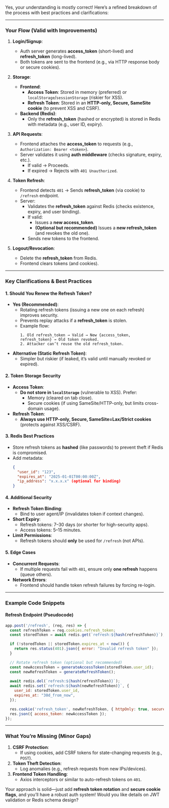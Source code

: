 Yes, your understanding is mostly correct! Here’s a refined breakdown of the process with best practices and clarifications:

---

### **Your Flow (Valid with Improvements)**

1. **Login/Signup**:

   - Auth server generates **access_token** (short-lived) and **refresh_token** (long-lived).
   - Both tokens are sent to the frontend (e.g., via HTTP response body or secure cookies).
2. **Storage**:

   - **Frontend**:
     - **Access Token**: Stored in memory (preferred) or `localStorage`/`sessionStorage` (riskier for XSS).
     - **Refresh Token**: Stored in an **HTTP-only, Secure, SameSite cookie** (to prevent XSS and CSRF).
   - **Backend (Redis)**:
     - Only the **refresh_token** (hashed or encrypted) is stored in Redis with metadata (e.g., user ID, expiry).
3. **API Requests**:

   - Frontend attaches the **access_token** to requests (e.g., `Authorization: Bearer <token>`).
   - Server validates it using **auth middleware** (checks signature, expiry, etc.).
     - If valid → Proceeds.
     - If expired → Rejects with `401 Unauthorized`.
4. **Token Refresh**:

   - Frontend detects `401` → Sends **refresh_token** (via cookie) to `/refresh` endpoint.
   - Server:
     - Validates the **refresh_token** against Redis (checks existence, expiry, and user binding).
     - If valid:
       - Issues a **new access_token**.
       - **(Optional but recommended)** Issues a **new refresh_token** (and revokes the old one).
     - Sends new tokens to the frontend.
5. **Logout/Revocation**:

   - Delete the **refresh_token** from Redis.
   - Frontend clears tokens (and cookies).

---

### **Key Clarifications & Best Practices**

#### **1. Should You Renew the Refresh Token?**

- **Yes (Recommended)**:
  - Rotating refresh tokens (issuing a new one on each refresh) improves security.
  - Prevents replay attacks if a **refresh_token** is stolen.
  - Example flow:
    ```plaintext
    1. Old refresh_token → Valid → New {access_token, refresh_token} → Old token revoked.  
    2. Attacker can’t reuse the old refresh_token.  
    ```
- **Alternative (Static Refresh Token)**:
  - Simpler but riskier (if leaked, it’s valid until manually revoked or expired).

#### **2. Token Storage Security**

- **Access Token**:
  - **Do not store in `localStorage`** (vulnerable to XSS). Prefer:
    - Memory (cleared on tab close).
    - Secure cookies (if using SameSite/HTTP-only, but limits cross-domain usage).
- **Refresh Token**:
  - **Always use HTTP-only, Secure, SameSite=Lax/Strict cookies** (protects against XSS/CSRF).

#### **3. Redis Best Practices**

- Store refresh tokens as **hashed** (like passwords) to prevent theft if Redis is compromised.
- Add metadata:
  ```json
  {
    "user_id": "123",
    "expires_at": "2025-01-01T00:00:00Z",
    "ip_address": "x.x.x.x" (optional for binding)
  }
  ```

#### **4. Additional Security**

- **Refresh Token Binding**:
  - Bind to user agent/IP (invalidates token if context changes).
- **Short Expiry**:
  - Refresh tokens: 7–30 days (or shorter for high-security apps).
  - Access tokens: 5–15 minutes.
- **Limit Permissions**:
  - Refresh tokens should **only** be used for `/refresh` (not APIs).

#### **5. Edge Cases**

- **Concurrent Requests**:
  - If multiple requests fail with `401`, ensure only **one refresh** happens (queue others).
- **Network Errors**:
  - Frontend should handle token refresh failures by forcing re-login.

---

### **Example Code Snippets**

#### **Refresh Endpoint (Pseudocode)**

```javascript
app.post('/refresh', (req, res) => {
  const refreshToken = req.cookies.refresh_token;
  const storedToken = await redis.get(`refresh:${hash(refreshToken)}`);

  if (!storedToken || storedToken.expires_at < now()) {
    return res.status(401).json({ error: "Invalid refresh token" });
  }

  // Rotate refresh token (optional but recommended)
  const newAccessToken = generateAccessToken(storedToken.user_id);
  const newRefreshToken = generateRefreshToken();
  
  await redis.del(`refresh:${hash(refreshToken)}`);
  await redis.set(`refresh:${hash(newRefreshToken)}`, {
    user_id: storedToken.user_id,
    expires_at: "30d_from_now",
  });

  res.cookie('refresh_token', newRefreshToken, { httpOnly: true, secure: true });
  res.json({ access_token: newAccessToken });
});
```

---

### **What You’re Missing (Minor Gaps)**

1. **CSRF Protection**:
   - If using cookies, add CSRF tokens for state-changing requests (e.g., `POST`).
2. **Token Theft Detection**:
   - Log anomalies (e.g., refresh requests from new IPs/devices).
3. **Frontend Token Handling**:
   - Axios interceptors or similar to auto-refresh tokens on `401`.

Your approach is solid—just add **refresh token rotation** and **secure cookie flags**, and you’ll have a robust auth system! Would you like details on JWT validation or Redis schema design?

